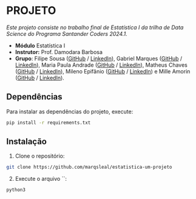 # PROJETO

_Este projeto consiste no trabalho final de Estatística I da trilha de Data Science do Programa Santander Coders 2024.1._ 

* **Módulo** Estatística I
* **Instrutor:** Prof. Damodara Barbosa
* **Grupo**: Filipe Sousa ([GitHub](https://github.com/filsousa) / [LinkedIn](https://www.linkedin.com/in/filipel-sousa/)), 
Gabriel Marques ([GitHub](https://github.com/marqsleal) / [LinkedIn](https://www.linkedin.com/in/marqsleal/)), 
Maria Paula Andrade ([GitHub](https://github.com/MariaPaulaAndrade) / [LinkedIn](https://www.linkedin.com/in/maria-paula-andrade/)), 
Matheus Chaves ([GitHub](https://github.com/Matheus-Chaves) / [LinkedIn](https://www.linkedin.com/in/matheus-chavess/)), 
Mileno Epifânio ([GitHub](https://github.com/milenoepifanio) / [LinkedIn](https://www.linkedin.com/in/milenoepifanio/)) e 
Mille Amorin ([GitHub](https://github.com/4m0r1m) / [LinkedIn](https://www.linkedin.com/in/mille-amorim/)).

## Dependências 

Para instalar as dependências do projeto, execute:

```bash
pip install -r requirements.txt
```

## Instalação 

1. Clone o repositório:

```bash
git clone https://github.com/marqsleal/estatistica-um-projeto
```

2. Execute o arquivo ``:

```bash
python3 
```